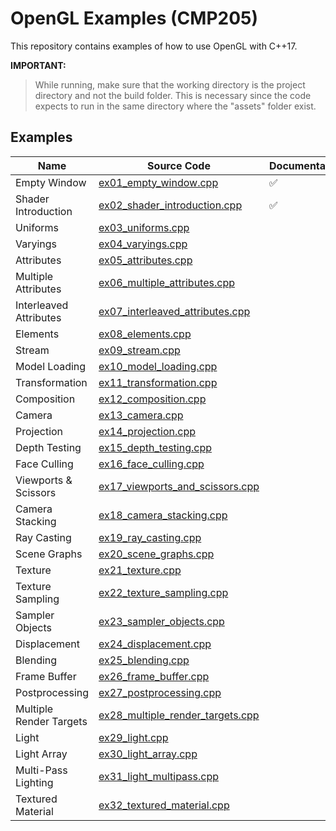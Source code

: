# OpenGL Examples (CMP205)

This repository contains examples of how to use OpenGL with C++17.

**IMPORTANT:**

> While running, make sure that the working directory is the project directory and not the build folder.
> This is necessary since the code expects to run in the same directory where the "assets" folder exist.

## Examples

| Name | Source Code | Documentation |
| ---- | ----------- | ------ |
| Empty Window | [ex01_empty_window.cpp](source/examples/ex01_empty_window.cpp) | :white_check_mark: |
| Shader Introduction | [ex02_shader_introduction.cpp](source/examples/ex02_shader_introduction.cpp) | :white_check_mark: |
| Uniforms | [ex03_uniforms.cpp](source/examples/ex03_uniforms.cpp) |  |
| Varyings | [ex04_varyings.cpp](source/examples/ex04_varyings.cpp) |  |
| Attributes | [ex05_attributes.cpp](source/examples/ex05_attributes.cpp) |  |
| Multiple Attributes | [ex06_multiple_attributes.cpp](source/examples/ex06_multiple_attributes.cpp) |  |
| Interleaved Attributes | [ex07_interleaved_attributes.cpp](source/examples/ex07_interleaved_attributes.cpp) |  |
| Elements | [ex08_elements.cpp](source/examples/ex08_elements.cpp) |  |
| Stream | [ex09_stream.cpp](source/examples/ex09_stream.cpp) |  |
| Model Loading | [ex10_model_loading.cpp](source/examples/ex10_model_loading.cpp) |  |
| Transformation | [ex11_transformation.cpp](source/examples/ex11_transformation.cpp) |  |
| Composition | [ex12_composition.cpp](source/examples/ex12_composition.cpp) |  |
| Camera | [ex13_camera.cpp](source/examples/ex13_camera.cpp) |  |
| Projection | [ex14_projection.cpp](source/examples/ex14_projection.cpp) |  |
| Depth Testing | [ex15_depth_testing.cpp](source/examples/ex15_depth_testing.cpp) |  |
| Face Culling | [ex16_face_culling.cpp](source/examples/ex16_face_culling.cpp) |  |
| Viewports & Scissors | [ex17_viewports_and_scissors.cpp](source/examples/ex17_viewports_and_scissors.cpp) |  |
| Camera Stacking | [ex18_camera_stacking.cpp](source/examples/ex18_camera_stacking.cpp) |  |
| Ray Casting | [ex19_ray_casting.cpp](source/examples/ex19_ray_casting.cpp) |  |
| Scene Graphs | [ex20_scene_graphs.cpp](source/examples/ex20_scene_graphs.cpp) |  |
| Texture | [ex21_texture.cpp](source/examples/ex21_texture.cpp) |  |
| Texture Sampling | [ex22_texture_sampling.cpp](source/examples/ex22_texture_sampling.cpp) |  |
| Sampler Objects | [ex23_sampler_objects.cpp](source/examples/ex23_sampler_objects.cpp) |  |
| Displacement | [ex24_displacement.cpp](source/examples/ex24_displacement.cpp) |  |
| Blending | [ex25_blending.cpp](source/examples/ex25_blending.cpp) |  |
| Frame Buffer | [ex26_frame_buffer.cpp](source/examples/ex26_frame_buffer.cpp) |  |
| Postprocessing | [ex27_postprocessing.cpp](source/examples/ex27_postprocessing.cpp) |  |
| Multiple Render Targets | [ex28_multiple_render_targets.cpp](source/examples/ex28_multiple_render_targets.cpp) |  |
| Light | [ex29_light.cpp](source/examples/ex29_light.cpp) |  |
| Light Array | [ex30_light_array.cpp](source/examples/ex30_light_array.cpp) |  |
| Multi-Pass Lighting | [ex31_light_multipass.cpp](source/examples/ex31_light_multipass.cpp) |  |
| Textured Material | [ex32_textured_material.cpp](source/examples/ex32_textured_material.cpp) |  |